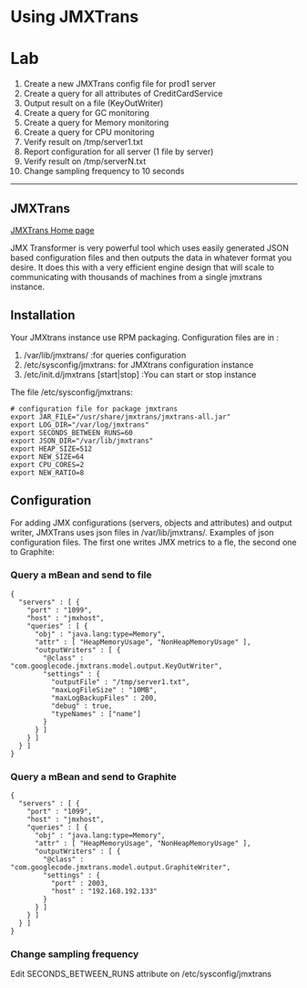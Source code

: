 # Using JMXTrans #

# Lab #

  1. Create a new JMXTrans config file for prod1 server
  1. Create a query for all attributes of CreditCardService
  1. Output result on a file (KeyOutWriter)
  1. Create a query for GC monitoring
  1. Create a query for Memory monitoring
  1. Create a query for CPU monitoring
  1. Verify result on /tmp/server1.txt
  1. Report configuration for all server (1 file by server)
  1. Verify result on /tmp/serverN.txt
  1. Change sampling frequency to 10 seconds


---


## JMXTrans ##

[JMXTrans Home page](http://code.google.com/p/jmxtrans/)

JMX Transformer is very powerful tool which uses easily generated JSON based configuration files and then outputs the data in whatever format you desire.
It does this with a very efficient engine design that will scale to communicating with thousands of machines from a single jmxtrans instance.

## Installation ##

Your JMXtrans instance use RPM packaging.
Configuration files are in  :

  1. /var/lib/jmxtrans/ :for queries configuration
  1. /etc/sysconfig/jmxtrans: for JMXtrans configuration instance
  1. /etc/init.d/jmxtrans [start|stop] :You can start or stop instance

The file /etc/sysconfig/jmxtrans:

```
# configuration file for package jmxtrans
export JAR_FILE="/usr/share/jmxtrans/jmxtrans-all.jar"
export LOG_DIR="/var/log/jmxtrans"
export SECONDS_BETWEEN_RUNS=60
export JSON_DIR="/var/lib/jmxtrans"
export HEAP_SIZE=512
export NEW_SIZE=64
export CPU_CORES=2
export NEW_RATIO=8
```

## Configuration ##

For adding JMX configurations (servers, objects and attributes) and output writer, JMXTrans uses json files in /var/lib/jmxtrans/. Examples of json configuration files. The first one writes JMX metrics to a fle, the second one to Graphite:

### Query a mBean and send to file ###
```
{
  "servers" : [ {
    "port" : "1099",
    "host" : "jmxhost",
    "queries" : [ {
      "obj" : "java.lang:type=Memory",
      "attr" : [ "HeapMemoryUsage", "NonHeapMemoryUsage" ],
      "outputWriters" : [ {
        "@class" : "com.googlecode.jmxtrans.model.output.KeyOutWriter",
        "settings" : {
          "outputFile" : "/tmp/server1.txt",
          "maxLogFileSize" : "10MB",
          "maxLogBackupFiles" : 200,
          "debug" : true,
          "typeNames" : ["name"]
        }
      } ]
    } ]
  } ]
}
```

### Query a mBean and send to Graphite ###
```
{
  "servers" : [ {
    "port" : "1099",
    "host" : "jmxhost",
    "queries" : [ {
      "obj" : "java.lang:type=Memory",
      "attr" : [ "HeapMemoryUsage", "NonHeapMemoryUsage" ],
      "outputWriters" : [ {
        "@class" : "com.googlecode.jmxtrans.model.output.GraphiteWriter",
        "settings" : {
          "port" : 2003,
          "host" : "192.168.192.133"
        }
      } ]
    } ]
  } ]
}
```

### Change sampling frequency ###

Edit SECONDS\_BETWEEN\_RUNS attribute on /etc/sysconfig/jmxtrans